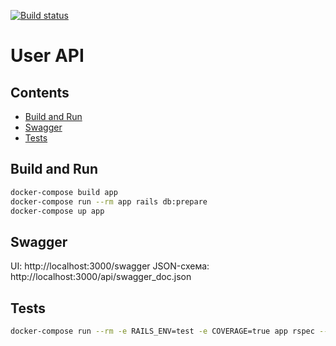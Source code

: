[![Build status](https://github.com/ShadowDedulet/mucas-user-api/workflows/test/badge.svg?branch=main)](https://github.com/ShadowDedulet/mucas-user-api/actions)


# User API

## Contents
- [Build and Run](#build-and-run)
- [Swagger](#swagger)
- [Tests](#tests)


## Build and Run

```bash
docker-compose build app
docker-compose run --rm app rails db:prepare
docker-compose up app
```

## Swagger

UI: http://localhost:3000/swagger
JSON-схема: http://localhost:3000/api/swagger_doc.json

## Tests

```bash
docker-compose run --rm -e RAILS_ENV=test -e COVERAGE=true app rspec --format documentation
```
